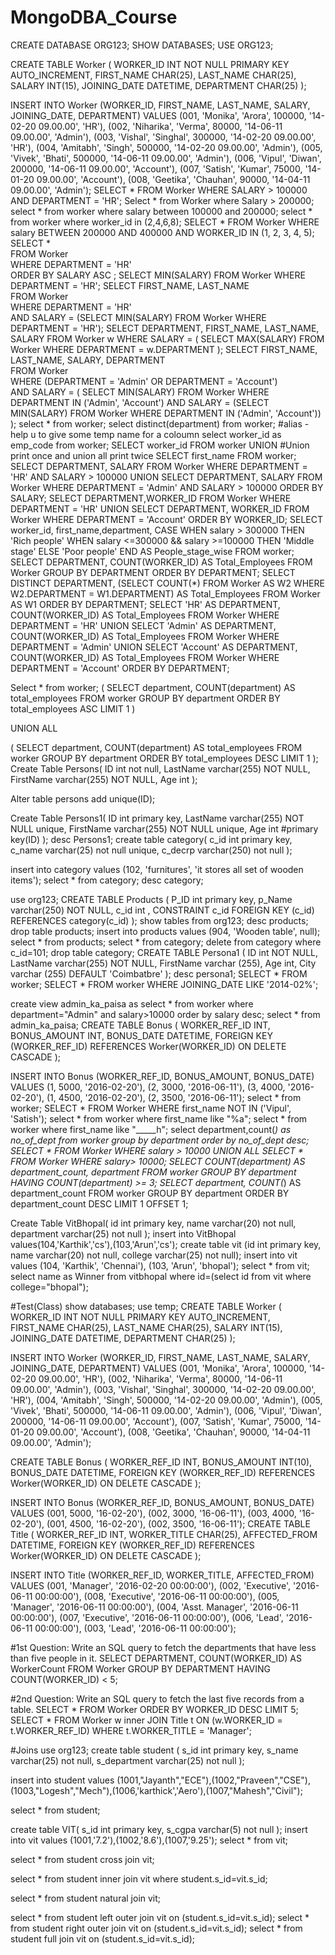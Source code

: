 # MongoDBA_Course
CREATE DATABASE ORG123;
SHOW DATABASES;
USE ORG123;

CREATE TABLE Worker (
	WORKER_ID INT NOT NULL PRIMARY KEY AUTO_INCREMENT,
	FIRST_NAME CHAR(25),
	LAST_NAME CHAR(25),
	SALARY INT(15),
	JOINING_DATE DATETIME,
	DEPARTMENT CHAR(25)
);

INSERT INTO Worker 
	(WORKER_ID, FIRST_NAME, LAST_NAME, SALARY, JOINING_DATE, DEPARTMENT) VALUES
		(001, 'Monika', 'Arora', 100000, '14-02-20 09.00.00', 'HR'),
		(002, 'Niharika', 'Verma', 80000, '14-06-11 09.00.00', 'Admin'),
		(003, 'Vishal', 'Singhal', 300000, '14-02-20 09.00.00', 'HR'),
		(004, 'Amitabh', 'Singh', 500000, '14-02-20 09.00.00', 'Admin'),
		(005, 'Vivek', 'Bhati', 500000, '14-06-11 09.00.00', 'Admin'),
		(006, 'Vipul', 'Diwan', 200000, '14-06-11 09.00.00', 'Account'),
		(007, 'Satish', 'Kumar', 75000, '14-01-20 09.00.00', 'Account'),
		(008, 'Geetika', 'Chauhan', 90000, '14-04-11 09.00.00', 'Admin');
SELECT * FROM Worker WHERE SALARY > 100000 AND DEPARTMENT = 'HR';
Select * from Worker where Salary > 200000;
select * from worker where salary between 100000 and 200000;
select * from worker where worker_id in (2,4,6,8);
SELECT * 
FROM Worker 
WHERE salary BETWEEN 200000 AND 400000 
AND WORKER_ID IN (1, 2, 3, 4, 5);
SELECT *  
FROM Worker  
WHERE DEPARTMENT = 'HR'  
ORDER BY SALARY ASC ;
SELECT MIN(SALARY) FROM Worker WHERE DEPARTMENT = 'HR';
SELECT FIRST_NAME, LAST_NAME  
FROM Worker  
WHERE DEPARTMENT = 'HR'  
AND SALARY = (SELECT MIN(SALARY) FROM Worker WHERE DEPARTMENT = 'HR');
SELECT DEPARTMENT, FIRST_NAME, LAST_NAME, SALARY
FROM Worker w
WHERE SALARY = (
    SELECT MAX(SALARY) 
    FROM Worker 
    WHERE DEPARTMENT = w.DEPARTMENT
);
SELECT FIRST_NAME, LAST_NAME, SALARY, DEPARTMENT  
FROM Worker  
WHERE (DEPARTMENT = 'Admin' OR DEPARTMENT = 'Account')  
AND SALARY = (
    SELECT MIN(SALARY) 
    FROM Worker 
    WHERE DEPARTMENT IN ('Admin', 'Account') 
    AND SALARY = (SELECT MIN(SALARY) FROM Worker WHERE DEPARTMENT IN ('Admin', 'Account'))
);
select * from worker;
select distinct(department) from worker;
#alias - help u to give some temp name for a coloumn
select worker_id as emp_code from worker;
SELECT worker_id FROM worker
UNION #Union print once and union all print twice
SELECT first_name FROM worker;
SELECT DEPARTMENT, SALARY 
FROM Worker 
WHERE DEPARTMENT = 'HR' AND SALARY > 100000
UNION
SELECT DEPARTMENT, SALARY 
FROM Worker 
WHERE DEPARTMENT = 'Admin' AND SALARY > 100000
ORDER BY SALARY;
SELECT DEPARTMENT,WORKER_ID 
FROM Worker 
WHERE DEPARTMENT = 'HR'
UNION
SELECT DEPARTMENT, WORKER_ID 
FROM Worker 
WHERE DEPARTMENT = 'Account'
ORDER BY WORKER_ID;
SELECT worker_id, first_name,department,
CASE
    WHEN salary > 300000 THEN 'Rich people'
    WHEN salary <=300000 && salary >=100000 THEN 'Middle stage'
    ELSE 'Poor people'
END 
AS People_stage_wise
FROM worker;
SELECT DEPARTMENT, COUNT(WORKER_ID) AS Total_Employees
FROM Worker
GROUP BY DEPARTMENT
ORDER BY DEPARTMENT;
SELECT DISTINCT DEPARTMENT,
       (SELECT COUNT(*) 
        FROM Worker AS W2 
        WHERE W2.DEPARTMENT = W1.DEPARTMENT) AS Total_Employees
FROM Worker AS W1
ORDER BY DEPARTMENT;
SELECT 'HR' AS DEPARTMENT, COUNT(WORKER_ID) AS Total_Employees
FROM Worker 
WHERE DEPARTMENT = 'HR'
UNION
SELECT 'Admin' AS DEPARTMENT, COUNT(WORKER_ID) AS Total_Employees
FROM Worker 
WHERE DEPARTMENT = 'Admin'
UNION
SELECT 'Account' AS DEPARTMENT, COUNT(WORKER_ID) AS Total_Employees
FROM Worker 
WHERE DEPARTMENT = 'Account'
ORDER BY DEPARTMENT;

Select * from worker;
(
  SELECT department, COUNT(department) AS total_employees
  FROM worker
  GROUP BY department
  ORDER BY total_employees ASC
  LIMIT 1
)

UNION ALL

(
  SELECT department, COUNT(department) AS total_employees
  FROM worker
  GROUP BY department
  ORDER BY total_employees DESC
  LIMIT 1
);
Create Table Persons(
	ID int not null,
    LastName varchar(255) NOT NULL,
	FirstName varchar(255) NOT NULL,
	Age int
);

Alter table persons
add unique(ID);

Create Table Persons1(
	ID int primary key,
    LastName varchar(255) NOT NULL unique,
	FirstName varchar(255) NOT NULL unique,
	Age int
    #primary key(ID)
);
desc Persons1;
create table category(
c_id int primary key,
c_name varchar(25) not null unique,
c_decrp varchar(250) not null
);

insert into category values (102, 'furnitures', 'it stores all set of wooden items');
select * from category;
desc category;

use org123;
CREATE TABLE Products (
    P_ID int primary key,
    p_Name varchar(250) NOT NULL,
    c_id int ,
    CONSTRAINT c_id FOREIGN KEY (c_id)
    REFERENCES category(c_id)
);
show tables from org123;
desc products;
drop table products;
insert into products values (904, 'Wooden table', null);
select * from products;
select * from category;
delete from category where c_id=101;
drop table category;
CREATE TABLE Persona1 (
ID int NOT NULL,
LastName varchar(255) NOT NULL,
FirstName varchar (255),
Age int,
City varchar (255) DEFAULT 'Coimbatbre'
);
desc persona1;
SELECT * FROM worker;
SELECT * FROM worker WHERE JOINING_DATE LIKE '2014-02%';

create view admin_ka_paisa as select * from worker where department="Admin" and salary>10000 order by salary desc;
select * from admin_ka_paisa;
CREATE TABLE Bonus (
    WORKER_REF_ID INT,
    BONUS_AMOUNT INT,
    BONUS_DATE DATETIME,
    FOREIGN KEY (WORKER_REF_ID)
        REFERENCES Worker(WORKER_ID)
        ON DELETE CASCADE
);

INSERT INTO Bonus 
    (WORKER_REF_ID, BONUS_AMOUNT, BONUS_DATE) VALUES
    (1, 5000, '2016-02-20'),
    (2, 3000, '2016-06-11'),
    (3, 4000, '2016-02-20'),
    (1, 4500, '2016-02-20'),
    (2, 3500, '2016-06-11');
select * from worker;
SELECT * FROM Worker WHERE first_name NOT IN ('Vipul', 'Satish');
select * from worker where first_name like "%a";
select * from worker where first_name like "_____h";
select department,count(*) as no_of_dept from worker group by department order by no_of_dept desc;
SELECT * FROM Worker WHERE salary > 10000
UNION ALL
SELECT * FROM Worker WHERE salary> 10000;
SELECT COUNT(department) AS department_count, department
FROM worker
GROUP BY department
HAVING COUNT(department) >= 3;
SELECT department, COUNT(*) AS department_count
FROM worker
GROUP BY department
ORDER BY department_count DESC
LIMIT 1 OFFSET 1;

Create Table VitBhopal(
	id int primary key,
    name varchar(20) not null,
    department varchar(25) not null
);
insert into VitBhopal values(104,'Karthik','cs'),(103,'Arun','cs');
create table vit (id int primary key, name varchar(20) not null,
college varchar(25) not null);
insert into vit values (104, 'Karthik', 'Chennai'), (103, 'Arun', 'bhopal');
select * from vit;
select name as Winner from vitbhopal where id=(select id from vit where college="bhopal");

#Test(Class) 
show databases;
use temp;
CREATE TABLE Worker (
	WORKER_ID INT NOT NULL PRIMARY KEY AUTO_INCREMENT,
	FIRST_NAME CHAR(25),
	LAST_NAME CHAR(25),
	SALARY INT(15),
	JOINING_DATE DATETIME,
	DEPARTMENT CHAR(25)
);

INSERT INTO Worker 
	(WORKER_ID, FIRST_NAME, LAST_NAME, SALARY, JOINING_DATE, DEPARTMENT) VALUES
		(001, 'Monika', 'Arora', 100000, '14-02-20 09.00.00', 'HR'),
		(002, 'Niharika', 'Verma', 80000, '14-06-11 09.00.00', 'Admin'),
		(003, 'Vishal', 'Singhal', 300000, '14-02-20 09.00.00', 'HR'),
		(004, 'Amitabh', 'Singh', 500000, '14-02-20 09.00.00', 'Admin'),
		(005, 'Vivek', 'Bhati', 500000, '14-06-11 09.00.00', 'Admin'),
		(006, 'Vipul', 'Diwan', 200000, '14-06-11 09.00.00', 'Account'),
		(007, 'Satish', 'Kumar', 75000, '14-01-20 09.00.00', 'Account'),
		(008, 'Geetika', 'Chauhan', 90000, '14-04-11 09.00.00', 'Admin');

CREATE TABLE Bonus (
	WORKER_REF_ID INT,
	BONUS_AMOUNT INT(10),
	BONUS_DATE DATETIME,
	FOREIGN KEY (WORKER_REF_ID)
		REFERENCES Worker(WORKER_ID)
        ON DELETE CASCADE
);

INSERT INTO Bonus 
	(WORKER_REF_ID, BONUS_AMOUNT, BONUS_DATE) VALUES
		(001, 5000, '16-02-20'),
		(002, 3000, '16-06-11'),
		(003, 4000, '16-02-20'),
		(001, 4500, '16-02-20'),
		(002, 3500, '16-06-11');
CREATE TABLE Title (
	WORKER_REF_ID INT,
	WORKER_TITLE CHAR(25),
	AFFECTED_FROM DATETIME,
	FOREIGN KEY (WORKER_REF_ID)
		REFERENCES Worker(WORKER_ID)
        ON DELETE CASCADE
);

INSERT INTO Title 
	(WORKER_REF_ID, WORKER_TITLE, AFFECTED_FROM) VALUES
 (001, 'Manager', '2016-02-20 00:00:00'),
 (002, 'Executive', '2016-06-11 00:00:00'),
 (008, 'Executive', '2016-06-11 00:00:00'),
 (005, 'Manager', '2016-06-11 00:00:00'),
 (004, 'Asst. Manager', '2016-06-11 00:00:00'),
 (007, 'Executive', '2016-06-11 00:00:00'),
 (006, 'Lead', '2016-06-11 00:00:00'),
 (003, 'Lead', '2016-06-11 00:00:00');

#1st Question: Write an SQL query to fetch the departments that have less than five people in it. 
SELECT DEPARTMENT, COUNT(WORKER_ID) AS WorkerCount
FROM Worker
GROUP BY DEPARTMENT
HAVING COUNT(WORKER_ID) < 5;

#2nd Question:  Write an SQL query to fetch the last five records from a table.
SELECT * 
FROM Worker
ORDER BY WORKER_ID DESC
LIMIT 5;
SELECT * FROM Worker w inner JOIN Title t ON (w.WORKER_ID = t.WORKER_REF_ID) WHERE t.WORKER_TITLE = 'Manager';

#Joins
use org123;
create table student (
	s_id int primary key,
    s_name varchar(25) not null,
    s_department varchar(25) not null
);

insert into student values (1001,"Jayanth","ECE"),(1002,"Praveen","CSE"),(1003,"Logesh","Mech"),(1006,'karthick','Aero'),(1007,"Mahesh","Civil");

select * from student;

create table VIT(
s_id int primary key,
s_cgpa varchar(5) not null
);
insert into vit values (1001,'7.2'),(1002,'8.6'),(1007,'9.25');
select * from vit;

select * from student cross join vit;

select * from student inner join vit where student.s_id=vit.s_id;

select * from student natural join vit;

select * from student left outer join vit on (student.s_id=vit.s_id);
select * from student right outer join vit on (student.s_id=vit.s_id);
select * from student full join vit on (student.s_id=vit.s_id);
